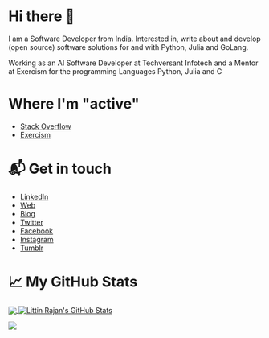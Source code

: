 # Hi there 👋

I am a Software Developer from India. Interested in, write about and develop (open source) software solutions for and with Python, Julia and GoLang.

Working as an AI Software Developer at Techversant Infotech
and a Mentor at Exercism for the programming Languages Python, Julia and C

# Where I'm "active"
* [Stack Overflow](https://stackoverflow.com/users/12266677/littin-rajan)
* [Exercism](https://exercism.io/profiles/littinrajan)

# 📬 Get in touch
- [LinkedIn](https://www.linkedin.com/in/littinrajan)
- [Web](https://littinrajan.wordpress.com)
- [Blog](https://www.dev.to/littinrajan)
- [Twitter](https://www.twitter.com/littinrajan)
- [Facebook](https://www.facebook.com/littin.rajan)
- [Instagram](https://www.instagram.com/littinrajan_12)
- [Tumblr](https://littinrajan.tumblr.com)

# &#x1f4c8; My GitHub Stats 
<a href="https://github.com/littinrajan/littinrajan">
  <img align="center" src="https://github-readme-stats.vercel.app/api/top-langs/?username=littinrajan&hide=java,html&title_color=ffffff&text_color=c9cacc&icon_color=2bbc8a&bg_color=1d1f21" />
</a>

<a href="https://github.com/littinrajan/littinrajan">
  <img align="center" src="https://github-readme-stats.vercel.app/api?username=littinrajan&show_icons=true&line_height=27&count_private=true&title_color=ffffff&text_color=c9cacc&icon_color=2bbc8a&bg_color=1d1f21" alt="Littin Rajan's GitHub Stats" />
</a>

![](https://komarev.com/ghpvc/?username=littinrajan&color=blue&style=plastic&label=Profile+Views)
